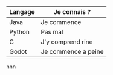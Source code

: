 
| Langage | Je connais ?        |
| ------- | ------------------- |
| Java    | Je commence         |
| Python  | Pas mal             |
| C       | J'y comprend rine   |
| Godot   | Je commence a peine |

nnn